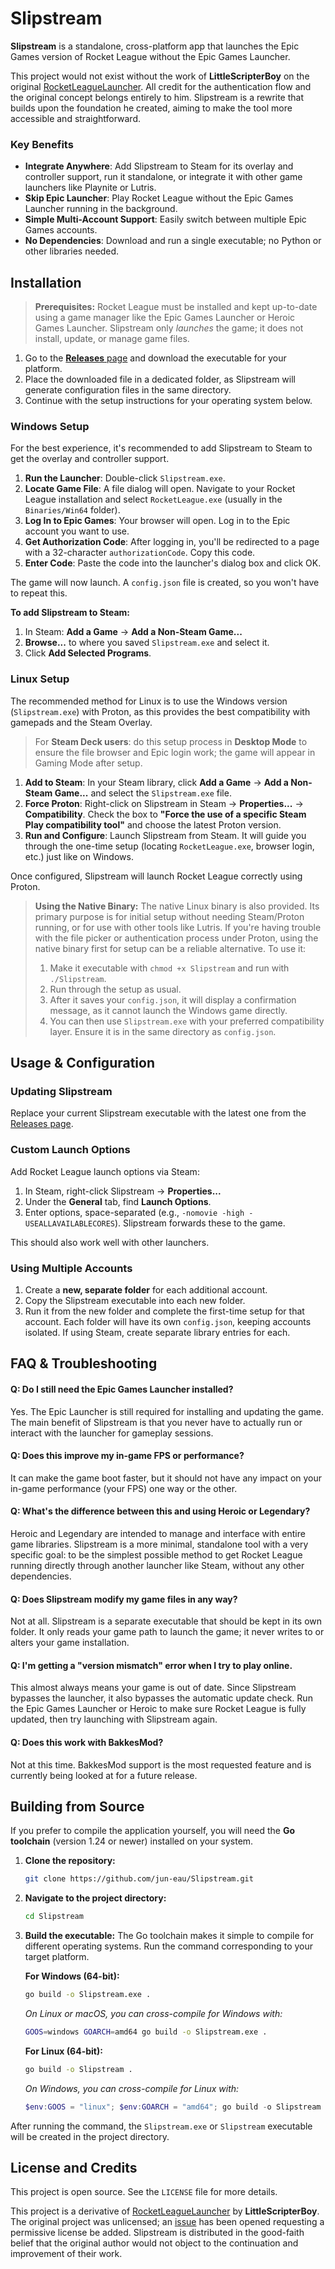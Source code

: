 # Slipstream

**Slipstream** is a standalone, cross-platform app that launches the Epic Games version of Rocket League without the Epic Games Launcher.

This project would not exist without the work of **LittleScripterBoy** on the original [RocketLeagueLauncher](https://github.com/LittleScripterBoy/RocketLeagueLauncher). All credit for the authentication flow and the original concept belongs entirely to him. Slipstream is a rewrite that builds upon the foundation he created, aiming to make the tool more accessible and straightforward.

### Key Benefits

*   **Integrate Anywhere**: Add Slipstream to Steam for its overlay and controller support, run it standalone, or integrate it with other game launchers like Playnite or Lutris.
*   **Skip Epic Launcher**: Play Rocket League without the Epic Games Launcher running in the background.
*   **Simple Multi-Account Support**: Easily switch between multiple Epic Games accounts.
*   **No Dependencies**: Download and run a single executable; no Python or other libraries needed.

## Installation

> **Prerequisites:** Rocket League must be installed and kept up-to-date using a game manager like the Epic Games Launcher or Heroic Games Launcher. Slipstream only *launches* the game; it does not install, update, or manage game files.

1.  Go to the [**Releases** page](https://github.com/jun-eau/Slipstream/releases) and download the executable for your platform.
2.  Place the downloaded file in a dedicated folder, as Slipstream will generate configuration files in the same directory.
3.  Continue with the setup instructions for your operating system below.

### Windows Setup

For the best experience, it's recommended to add Slipstream to Steam to get the overlay and controller support.

1.  **Run the Launcher**: Double-click `Slipstream.exe`.
2.  **Locate Game File**: A file dialog will open. Navigate to your Rocket League installation and select `RocketLeague.exe` (usually in the `Binaries/Win64` folder).
3.  **Log In to Epic Games**: Your browser will open. Log in to the Epic account you want to use.
4.  **Get Authorization Code**: After logging in, you'll be redirected to a page with a 32-character `authorizationCode`. Copy this code.
5.  **Enter Code**: Paste the code into the launcher's dialog box and click OK.

The game will now launch. A `config.json` file is created, so you won't have to repeat this.

**To add Slipstream to Steam:**
1. In Steam: **Add a Game** -> **Add a Non-Steam Game...**
2. **Browse...** to where you saved `Slipstream.exe` and select it.
3. Click **Add Selected Programs**.

### Linux Setup

The recommended method for Linux is to use the Windows version (`Slipstream.exe`) with Proton, as this provides the best compatibility with gamepads and the Steam Overlay.

> For **Steam Deck users**: do this setup process in **Desktop Mode** to ensure the file browser and Epic login work; the game will appear in Gaming Mode after setup.

1.  **Add to Steam**: In your Steam library, click **Add a Game** -> **Add a Non-Steam Game...** and select the `Slipstream.exe` file.
2.  **Force Proton**: Right-click on Slipstream in Steam -> **Properties...** -> **Compatibility**. Check the box to **"Force the use of a specific Steam Play compatibility tool"** and choose the latest Proton version.
3.  **Run and Configure**: Launch Slipstream from Steam. It will guide you through the one-time setup (locating `RocketLeague.exe`, browser login, etc.) just like on Windows.

Once configured, Slipstream will launch Rocket League correctly using Proton.

> **Using the Native Binary:** The native Linux binary is also provided. Its primary purpose is for initial setup without needing Steam/Proton running, or for use with other tools like Lutris. If you're having trouble with the file picker or authentication process under Proton, using the native binary first for setup can be a reliable alternative. To use it:
> 1. Make it executable with `chmod +x Slipstream` and run with `./Slipstream`. 
> 2. Run through the setup as usual.
> 3. After it saves your `config.json`, it will display a confirmation message, as it cannot launch the Windows game directly. 
> 4. You can then use `Slipstream.exe` with your preferred compatibility layer. Ensure it is in the same directory as `config.json`.

## Usage & Configuration

### Updating Slipstream

Replace your current Slipstream executable with the latest one from the [Releases page](https://github.com/jun-eau/Slipstream/releases).

### Custom Launch Options

Add Rocket League launch options via Steam:

1.  In Steam, right-click Slipstream -> **Properties...**
2.  Under the **General** tab, find **Launch Options**.
3.  Enter options, space-separated (e.g., `-nomovie -high -USEALLAVAILABLECORES`). Slipstream forwards these to the game.

This should also work well with other launchers.

### Using Multiple Accounts

1.  Create a **new, separate folder** for each additional account.
2.  Copy the Slipstream executable into each new folder.
3.  Run it from the new folder and complete the first-time setup for that account. Each folder will have its own `config.json`, keeping accounts isolated. If using Steam, create separate library entries for each.

## FAQ & Troubleshooting

#### Q: Do I still need the Epic Games Launcher installed?
Yes. The Epic Launcher is still required for installing and updating the game. The main benefit of Slipstream is that you never have to actually run or interact with the launcher for gameplay sessions.

#### Q: Does this improve my in-game FPS or performance?
It can make the game boot faster, but it should not have any impact on your in-game performance (your FPS) one way or the other.

#### Q: What's the difference between this and using Heroic or Legendary?
Heroic and Legendary are intended to manage and interface with entire game libraries. Slipstream is a more minimal, standalone tool with a very specific goal: to be the simplest possible method to get Rocket League running directly through another launcher like Steam, without any other dependencies.

#### Q: Does Slipstream modify my game files in any way?
Not at all. Slipstream is a separate executable that should be kept in its own folder. It only reads your game path to launch the game; it never writes to or alters your game installation.

#### Q: I'm getting a "version mismatch" error when I try to play online.
This almost always means your game is out of date. Since Slipstream bypasses the launcher, it also bypasses the automatic update check. Run the Epic Games Launcher or Heroic to make sure Rocket League is fully updated, then try launching with Slipstream again.

#### Q: Does this work with BakkesMod?
Not at this time. BakkesMod support is the most requested feature and is currently being looked at for a future release.

## Building from Source

If you prefer to compile the application yourself, you will need the **Go toolchain** (version 1.24 or newer) installed on your system.

1.  **Clone the repository:**
    ```sh
    git clone https://github.com/jun-eau/Slipstream.git
    ```

2.  **Navigate to the project directory:**
    ```sh
    cd Slipstream
    ```

3.  **Build the executable:**
    The Go toolchain makes it simple to compile for different operating systems. Run the command corresponding to your target platform.

    **For Windows (64-bit):**
    ```sh
    go build -o Slipstream.exe .
    ```
    *On Linux or macOS, you can cross-compile for Windows with:*
    ```sh
    GOOS=windows GOARCH=amd64 go build -o Slipstream.exe .
    ```

    **For Linux (64-bit):**
    ```sh
    go build -o Slipstream .
    ```
    *On Windows, you can cross-compile for Linux with:*
    ```powershell
    $env:GOOS = "linux"; $env:GOARCH = "amd64"; go build -o Slipstream .
    ```

After running the command, the `Slipstream.exe` or `Slipstream` executable will be created in the project directory.

## License and Credits

This project is open source. See the `LICENSE` file for more details.

This project is a derivative of [RocketLeagueLauncher](https://github.com/LittleScripterBoy/RocketLeagueLauncher) by **LittleScripterBoy**. The original project was unlicensed; an [issue](https://github.com/LittleScripterBoy/RocketLeagueLauncher/issues/1) has been opened requesting a permissive license be added. Slipstream is distributed in the good-faith belief that the original author would not object to the continuation and improvement of their work.
